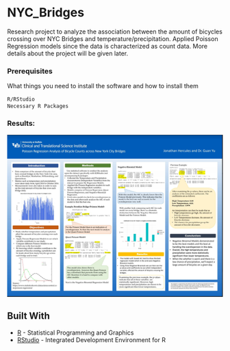 # NYC_Bridges
Research project to analyze the association between the amount of bicycles crossing over NYC Bridges and temperature/precipitation. Applied Poisson Regression models since the data is characterized as count data. More details about the project will be given later.

### Prerequisites

What things you need to install the software and how to install them

```
R/RStudio
Necessary R Packages
```

### Results:
![Image of Poster](https://github.com/jhercule127/NYC_Bridges/blob/master/Research_Project.JPG)
## Built With

* [R](https://www.r-project.org/) - Statistical Programming and Graphics
* [RStudio](https://rstudio.com/) - Integrated Development Environment for R


